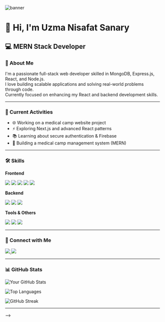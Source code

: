 <!-- Banner Image -->
<img src="https://i.postimg.cc/85YMh83q/Beige-Minimalist-Business-Linked-In-Article-Cover-Image-20250807-225206-0000.png" alt="banner" />

# 👋 Hi, I'm Uzma Nisafat Sanary

## 💻 MERN Stack Developer

### 🧕 About Me
I'm a passionate full-stack web developer skilled in MongoDB, Express.js, React, and Node.js.  
I love building scalable applications and solving real-world problems through code.  
Currently focused on enhancing my React and backend development skills.

---

### 🚀 Current Activities
- 🌐 Working on a medical camp website project
- ⚡ Exploring Next.js and advanced React patterns
- 📚 Learning about secure authentication & Firebase
- 💼 Building a medical camp management system (MERN)

---

### 🛠️ Skills

**Frontend**  
<p align="left">
  <img src="https://img.shields.io/badge/-React-black?style=flat-square&logo=react"/>
  <img src="https://img.shields.io/badge/-JavaScript-F7DF1E?style=flat-square&logo=javascript&logoColor=black"/>
  <img src="https://img.shields.io/badge/-HTML5-E34F26?style=flat-square&logo=html5&logoColor=white"/>
  <img src="https://img.shields.io/badge/-CSS3-1572B6?style=flat-square&logo=css3"/>
  <img src="https://img.shields.io/badge/-Tailwind-38B2AC?style=flat-square&logo=tailwind-css"/>
</p>



**Backend**  
<p align="left">
  <img src="https://img.shields.io/badge/-Node.js-green?style=flat-square&logo=node.js"/>
  <img src="https://img.shields.io/badge/-Express-black?style=flat-square&logo=express"/>
  <img src="https://img.shields.io/badge/-MongoDB-4DB33D?style=flat-square&logo=mongodb"/>
</p>


**Tools & Others**  
<p align="left">
  <img src="https://img.shields.io/badge/-Git-F05032?style=flat-square&logo=git"/>
  <img src="https://img.shields.io/badge/-VSCode-007ACC?style=flat-square&logo=visual-studio-code"/>
  <img src="https://img.shields.io/badge/-Firebase-FFCA28?style=flat-square&logo=firebase"/>
</p>


---

### 🔗 Connect with Me
<p align="left">
  <a href="https://www.linkedin.com/in/uzma-nisafat-sanary" target="_blank">
    <img src="https://img.shields.io/badge/-LinkedIn-blue?style=flat-square&logo=linkedin" />
  </a>
  <a href="https://github.com/sanary-62" target="_blank">
    <img src="https://img.shields.io/badge/-GitHub-black?style=flat-square&logo=github" />
  </a>
</p>


---

### 📊 GitHub Stats

![Your GitHub Stats](https://github-readme-stats.vercel.app/api?username=sanary-62&show_icons=true&theme=tokyonight)

![Top Languages](https://github-readme-stats.vercel.app/api/top-langs/?username=sanary-62&layout=compact&theme=tokyonight)

![GitHub Streak](https://images.weserv.nl/?url=streak-stats.demolab.com%2Fuser%3Dsanary-62%26theme%3Dtokyonight)








---


-->
